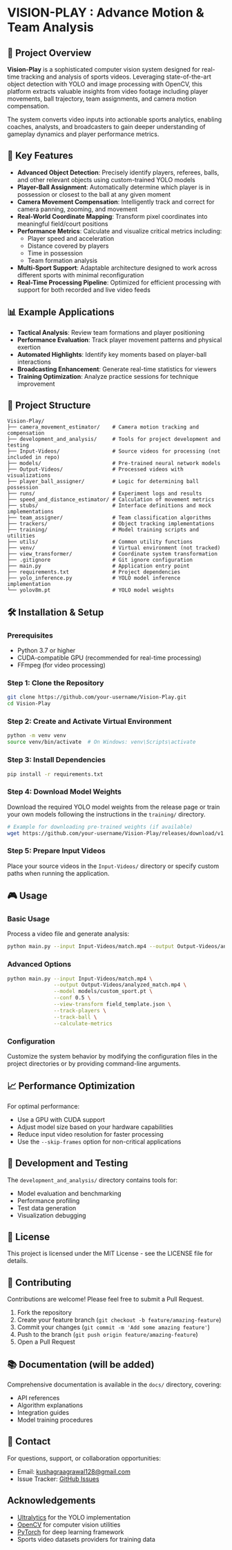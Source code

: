 # VISION-PLAY : Advance Motion & Team Analysis

## 🔎 Project Overview

**Vision-Play** is a sophisticated computer vision system designed for real-time tracking and analysis of sports videos. Leveraging state-of-the-art object detection with YOLO and image processing with OpenCV, this platform extracts valuable insights from video footage including player movements, ball trajectory, team assignments, and camera motion compensation.

The system converts video inputs into actionable sports analytics, enabling coaches, analysts, and broadcasters to gain deeper understanding of gameplay dynamics and player performance metrics.

## 🚀 Key Features

- **Advanced Object Detection**: Precisely identify players, referees, balls, and other relevant objects using custom-trained YOLO models
- **Player-Ball Assignment**: Automatically determine which player is in possession or closest to the ball at any given moment
- **Camera Movement Compensation**: Intelligently track and correct for camera panning, zooming, and movement
- **Real-World Coordinate Mapping**: Transform pixel coordinates into meaningful field/court positions
- **Performance Metrics**: Calculate and visualize critical metrics including:
  - Player speed and acceleration
  - Distance covered by players
  - Time in possession
  - Team formation analysis
- **Multi-Sport Support**: Adaptable architecture designed to work across different sports with minimal reconfiguration
- **Real-Time Processing Pipeline**: Optimized for efficient processing with support for both recorded and live video feeds

## 📊 Example Applications

- **Tactical Analysis**: Review team formations and player positioning
- **Performance Evaluation**: Track player movement patterns and physical exertion
- **Automated Highlights**: Identify key moments based on player-ball interactions
- **Broadcasting Enhancement**: Generate real-time statistics for viewers
- **Training Optimization**: Analyze practice sessions for technique improvement

## 📂 Project Structure

```
Vision-Play/
├── camera_movement_estimator/    # Camera motion tracking and compensation
├── development_and_analysis/     # Tools for project development and testing
├── Input-Videos/                 # Source videos for processing (not included in repo)
├── models/                       # Pre-trained neural network models
├── Output-Videos/                # Processed videos with visualizations
├── player_ball_assigner/         # Logic for determining ball possession
├── runs/                         # Experiment logs and results
├── speed_and_distance_estimator/ # Calculation of movement metrics
├── stubs/                        # Interface definitions and mock implementations
├── team_assigner/                # Team classification algorithms
├── trackers/                     # Object tracking implementations
├── training/                     # Model training scripts and utilities
├── utils/                        # Common utility functions
├── venv/                         # Virtual environment (not tracked)
├── view_transformer/             # Coordinate system transformation
├── .gitignore                    # Git ignore configuration
├── main.py                       # Application entry point
├── requirements.txt              # Project dependencies
├── yolo_inference.py             # YOLO model inference implementation
└── yolov8m.pt                    # YOLO model weights
```

## 🛠️ Installation & Setup

### Prerequisites

- Python 3.7 or higher
- CUDA-compatible GPU (recommended for real-time processing)
- FFmpeg (for video processing)

### Step 1: Clone the Repository

```bash
git clone https://github.com/your-username/Vision-Play.git
cd Vision-Play
```

### Step 2: Create and Activate Virtual Environment

```bash
python -m venv venv
source venv/bin/activate  # On Windows: venv\Scripts\activate
```

### Step 3: Install Dependencies

```bash
pip install -r requirements.txt
```

### Step 4: Download Model Weights

Download the required YOLO model weights from the release page or train your own models following the instructions in the `training/` directory.

```bash
# Example for downloading pre-trained weights (if available)
wget https://github.com/your-username/Vision-Play/releases/download/v1.0/yolov8m.pt -O yolov8m.pt
```

### Step 5: Prepare Input Videos

Place your source videos in the `Input-Videos/` directory or specify custom paths when running the application.

## 🎮 Usage

### Basic Usage

Process a video file and generate analysis:

```bash
python main.py --input Input-Videos/match.mp4 --output Output-Videos/analyzed_match.mp4
```

### Advanced Options

```bash
python main.py --input Input-Videos/match.mp4 \
               --output Output-Videos/analyzed_match.mp4 \
               --model models/custom_sport.pt \
               --conf 0.5 \
               --view-transform field_template.json \
               --track-players \
               --track-ball \
               --calculate-metrics
```

### Configuration

Customize the system behavior by modifying the configuration files in the project directories or by providing command-line arguments.

## 📈 Performance Optimization

For optimal performance:

- Use a GPU with CUDA support
- Adjust model size based on your hardware capabilities
- Reduce input video resolution for faster processing
- Use the `--skip-frames` option for non-critical applications

## 🧪 Development and Testing

The `development_and_analysis/` directory contains tools for:

- Model evaluation and benchmarking
- Performance profiling
- Test data generation
- Visualization debugging

## 📄 License

This project is licensed under the MIT License - see the LICENSE file for details.

## 🤝 Contributing

Contributions are welcome! Please feel free to submit a Pull Request.

1. Fork the repository
2. Create your feature branch (`git checkout -b feature/amazing-feature`)
3. Commit your changes (`git commit -m 'Add some amazing feature'`)
4. Push to the branch (`git push origin feature/amazing-feature`)
5. Open a Pull Request

## 📚 Documentation (will be added)

Comprehensive documentation is available in the `docs/` directory, covering:

- API references
- Algorithm explanations
- Integration guides
- Model training procedures

## 📧 Contact

For questions, support, or collaboration opportunities:

- Email: kushagraagrawal128@gmail.com
- Issue Tracker: [GitHub Issues](https://github.com/DS-Kushagra/Vision-Play/issues)

## Acknowledgements

- [Ultralytics](https://github.com/ultralytics/yolov5) for the YOLO implementation
- [OpenCV](https://opencv.org/) for computer vision utilities
- [PyTorch](https://pytorch.org/) for deep learning framework
- Sports video datasets providers for training data
